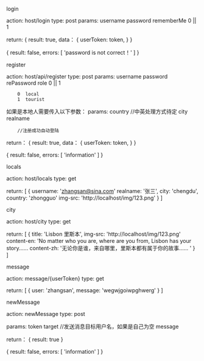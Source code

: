 login

action: host/login
type:   post
params: username
        password
        rememberMe      0 || 1

return: 
{
    result: true,
    data： {
        userToken: token,
    }
}

{
    result: false,
    errors: [
        'password is not correct！'
    ]
}

register

action: host/api/register
type:   post
params: username
        password
        rePassword
        role            0 || 1 
        
        
        0  local
        1  tourist

如果是本地人需要传入以下参数：
params: country         //中英处理方式待定
        city
        realname
        
        
        //注册成功自动登陆
return：
{
   result: true,
    data： {
        userToken: token,
    }
}

{
   result: false,
   errors: [
       'information'
   ]
}

locals

action: host/locals
type:   get

return:
[
    {
        username: 'zhangsan@sina.com'
        realname: '张三',
        city: 'chengdu',
        country: 'zhongguo'
        img-src: 'http://localhost/img/123.png'
    }
]

city

action: host/city
type:   get

return:
[
    {
        title: 'Lisbon 里斯本',
        img-src: 'http://localhost/img/123.png'
        content-en: 'No matter who you are, where are you from, Lisbon has your story......
        content-zh: '无论你是谁，来自哪里，里斯本都有属于你的故事...... '
    }
]


message

action: message/{userToken}
type:   get

return: 
[
    {
        user: 'zhangsan',
        message: 'wegwjgoiwpghwerg'
    }
]


newMessage

action: newMessage
type:   post

params: token
        target //发送消息目标用户名，如果是自己为空
        message
        
return：
{
   result: true
}

{
   result: false,
   errors: [
       'information'
   ]
}